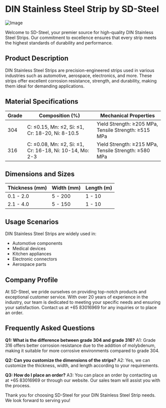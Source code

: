 # DIN Stainless Steel Strip by SD-Steel

![Image](https://github.com/user-attachments/assets/2567258e-e124-4816-932d-1809bd27ef0b)

Welcome to SD-Steel, your premier source for high-quality DIN Stainless Steel Strips. Our commitment to excellence ensures that every strip meets the highest standards of durability and performance.

## Product Description

DIN Stainless Steel Strips are precision-engineered strips used in various industries such as automotive, aerospace, electronics, and more. These strips offer excellent corrosion resistance, strength, and durability, making them ideal for demanding applications.

## Material Specifications

| Grade | Composition (%) | Mechanical Properties |
|-------|-----------------|-----------------------|
| 304   | C: ≤0.15, Mn: ≤2, Si: ≤1, Cr: 18-20, Ni: 8-10.5 | Yield Strength: ≥205 MPa, Tensile Strength: ≥515 MPa |
| 316   | C: ≤0.08, Mn: ≤2, Si: ≤1, Cr: 16-18, Ni: 10-14, Mo: 2-3 | Yield Strength: ≥215 MPa, Tensile Strength: ≥580 MPa |

## Dimensions and Sizes

| Thickness (mm) | Width (mm) | Length (m) |
|----------------|------------|------------|
| 0.1 - 2.0      | 5 - 200    | 1 - 10     |
| 2.1 - 4.0      | 5 - 150    | 1 - 10     |

## Usage Scenarios

DIN Stainless Steel Strips are widely used in:

- Automotive components
- Medical devices
- Kitchen appliances
- Electronic connectors
- Aerospace parts

## Company Profile

At SD-Steel, we pride ourselves on providing top-notch products and exceptional customer service. With over 20 years of experience in the industry, our team is dedicated to meeting your specific needs and ensuring your satisfaction. Contact us at +65 83016969 for any inquiries or to place an order.

## Frequently Asked Questions

**Q1: What is the difference between grade 304 and grade 316?**
A1: Grade 316 offers better corrosion resistance due to the addition of molybdenum, making it suitable for more corrosive environments compared to grade 304.

**Q2: Can you customize the dimensions of the strips?**
A2: Yes, we can customize the thickness, width, and length according to your requirements.

**Q3: How do I place an order?**
A3: You can place an order by contacting us at +65 83016969 or through our website. Our sales team will assist you with the process.

Thank you for choosing SD-Steel for your DIN Stainless Steel Strip needs. We look forward to serving you!